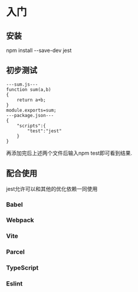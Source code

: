 # 入门

## 安装
npm install --save-dev jest
## 初步测试
```
---sum.js---
function sum(a,b)
{
    return a+b;
}
module.exports=sum;
---package.json---
{
    "scripts":{
        "test":"jest"
    }
}
```
再添加完后上述两个文件后输入npm test即可看到结果.

## 配合使用
jest允许可以和其他的优化依赖一同使用
### Babel
### Webpack
### Vite
### Parcel
### TypeScript
### Eslint